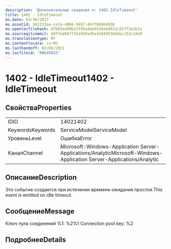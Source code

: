 ```yaml
---
description: 'Дополнительные сведения о: 1402-IdleTimeout'
title: 1402 - IdleTimeout
ms.date: 03/30/2017
ms.assetid: 581233aa-ce1a-49b6-9497-8bff88664036
ms.openlocfilehash: 87b93ea98b22f9ba4eb91d4ab8921cd1ff3a2b2a
ms.sourcegitcommit: ddf7edb67715a5b9a45e3dd44536dabc153c1de0
ms.translationtype: MT
ms.contentlocale: ru-RU
ms.lasthandoff: 02/06/2021
ms.locfileid: "99645832"
---
```

# <a name="1402---idletimeout"></a><span data-ttu-id="ef147-103">1402 - IdleTimeout</span><span class="sxs-lookup"><span data-stu-id="ef147-103">1402 - IdleTimeout</span></span>

## <a name="properties"></a><span data-ttu-id="ef147-104">Свойства</span><span class="sxs-lookup"><span data-stu-id="ef147-104">Properties</span></span>  
  
|||  
|-|-|  
|<span data-ttu-id="ef147-105">ID</span><span class="sxs-lookup"><span data-stu-id="ef147-105">ID</span></span>|<span data-ttu-id="ef147-106">1402</span><span class="sxs-lookup"><span data-stu-id="ef147-106">1402</span></span>|  
|<span data-ttu-id="ef147-107">Keywords</span><span class="sxs-lookup"><span data-stu-id="ef147-107">Keywords</span></span>|<span data-ttu-id="ef147-108">ServiceModel</span><span class="sxs-lookup"><span data-stu-id="ef147-108">ServiceModel</span></span>|  
|<span data-ttu-id="ef147-109">Уровень</span><span class="sxs-lookup"><span data-stu-id="ef147-109">Level</span></span>|<span data-ttu-id="ef147-110">Ошибка</span><span class="sxs-lookup"><span data-stu-id="ef147-110">Error</span></span>|  
|<span data-ttu-id="ef147-111">Канал</span><span class="sxs-lookup"><span data-stu-id="ef147-111">Channel</span></span>|<span data-ttu-id="ef147-112">Microsoft-Windows-Application Server-Applications/Analytic</span><span class="sxs-lookup"><span data-stu-id="ef147-112">Microsoft-Windows-Application Server-Applications/Analytic</span></span>|  
  
## <a name="description"></a><span data-ttu-id="ef147-113">Описание</span><span class="sxs-lookup"><span data-stu-id="ef147-113">Description</span></span>  

 <span data-ttu-id="ef147-114">Это событие создается при истечении времени ожидания простоя.</span><span class="sxs-lookup"><span data-stu-id="ef147-114">This event is emitted on idle timeout.</span></span>  
  
## <a name="message"></a><span data-ttu-id="ef147-115">Сообщение</span><span class="sxs-lookup"><span data-stu-id="ef147-115">Message</span></span>  

 <span data-ttu-id="ef147-116">Ключ пула соединений %1: %2</span><span class="sxs-lookup"><span data-stu-id="ef147-116">%1 Connection pool key: %2</span></span>  
  
## <a name="details"></a><span data-ttu-id="ef147-117">Подробнее</span><span class="sxs-lookup"><span data-stu-id="ef147-117">Details</span></span>
